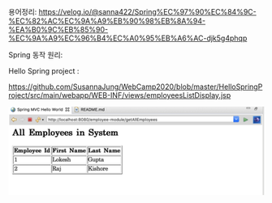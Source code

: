 용어정리:
https://velog.io/@sanna422/Spring%EC%97%90%EC%84%9C-%EC%82%AC%EC%9A%A9%EB%90%98%EB%8A%94-%EA%B0%9C%EB%85%90-%EC%9A%A9%EC%96%B4%EC%A0%95%EB%A6%AC-djk5g4phqp

Spring 동작 원리:


Hello Spring project : 

https://github.com/SusannaJung/WebCamp2020/blob/master/HelloSpringProject/src/main/webapp/WEB-INF/views/employeesListDisplay.jsp

<img src="https://github.com/SusannaJung/WebCamp2020/blob/master/HelloSpringProject/employees.png">